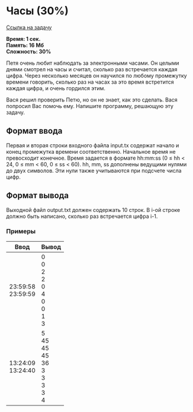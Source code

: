 <h1 class="title">Часы (30%)</h1>
<p><a href="https://acmp.ru/index.asp?main=task&id_task=30" target="_blank">Ссылка на задачу</a></p>
<p><b>Время: 1 сек.<br>Память: 16 Мб<br>Сложность: 30%</b></p>
<p>Петя очень любит наблюдать за электронными часами. Он целыми днями смотрел на часы и считал, сколько раз встречается каждая цифра. Через несколько месяцев он научился по любому промежутку времени говорить, сколько раз на часах за это время встретится каждая цифра, и очень гордился этим.</p>
<p>Вася решил проверить Петю, но он не знает, как это сделать. Вася попросил Вас помочь ему. Напишите программу, решающую эту задачу.</p>
<h2>Формат ввода</h2>
<p>Первая и вторая строки входного файла input.tx содержат начало и конец промежутка времени соответственно. Начальное время не превосходит конечное. Время задается в формате hh:mm:ss (0 ≤ hh < 24, 0 ≤ mm < 60, 0 ≤ ss < 60). hh, mm, ss дополнены ведущими нулями до двух символов. Эти нули также учитываются при подсчете числа цифр.</p>
<h2>Формат вывода</h2>
<p>Выходной файл output.txt должен содержать 10 строк. В i-ой строке должно быть написано, сколько раз встречается цифра i-1.</p>
<h3>Примеры</h3>
<table class="sample-tests">
  <thead>
     <tr>
        <th>Ввод</th>
        <th>Вывод</th>
     </tr>
  </thead>
  <tbody>
     <tr>
        <td>23:59:58<br>
            23:59:59</td>
        <td>0<br>
            0<br>
            2<br>
            2<br>
            0<br>
            4<br>
            0<br>
            0<br>
            1<br>
            3</td>
     </tr>
     <tr>
        <td>13:24:09<br>
            13:24:40</td>
        <td>5<br>
            45<br>
            45<br>
            45<br>
            36<br>
            3<br>
            3<br>
            3<br>
            3<br>
            4</td>
     </tr>
  </tbody>
</table>